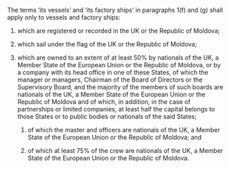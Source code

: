 The terms ‘its vessels’ and ‘its factory ships’ in paragraphs 1(f) and (g) shall apply only to vessels and factory ships:

1. which are registered or recorded in the UK or the Republic of Moldova;

2. which sail under the flag of the UK or the Republic of Moldova;

3. which are owned to an extent of at least 50% by nationals of the UK, a Member State of the European Union or the Republic of Moldova, or by a company with its head office in one of these States, of which the manager or managers, Chairman of the Board of Directors or the Supervisory Board, and the majority of the members of such boards are nationals of the UK, a Member State of the European Union or the Republic of Moldova and of which, in addition, in the case of partnerships or limited companies, at least half the capital belongs to those States or to public bodies or nationals of the said States;

   1. of which the master and officers are nationals of the UK, a Member State of the European Union or the Republic of Moldova; and

   2. of which at least 75% of the crew are nationals of the UK, a Member State of the European Union or the Republic of Moldova.
